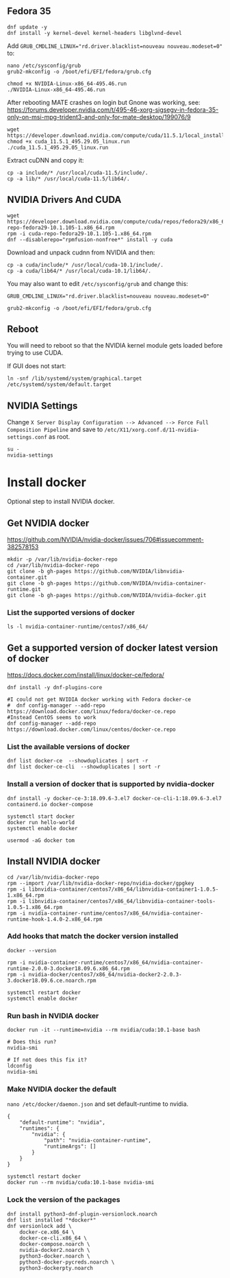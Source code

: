 ## Fedora 35
```
dnf update -y
dnf install -y kernel-devel kernel-headers libglvnd-devel

```

Add ```GRUB_CMDLINE_LINUX="rd.driver.blacklist=nouveau nouveau.modeset=0"``` to:
```
nano /etc/sysconfig/grub
grub2-mkconfig -o /boot/efi/EFI/fedora/grub.cfg

```

```
chmod +x NVIDIA-Linux-x86_64-495.46.run
./NVIDIA-Linux-x86_64-495.46.run

```

After rebooting MATE crashes on login but Gnone was working, see: https://forums.developer.nvidia.com/t/495-46-xorg-sigsegv-in-fedora-35-only-on-msi-mpg-trident3-and-only-for-mate-desktop/199076/9

```
wget https://developer.download.nvidia.com/compute/cuda/11.5.1/local_installers/cuda_11.5.1_495.29.05_linux.run
chmod +x cuda_11.5.1_495.29.05_linux.run
./cuda_11.5.1_495.29.05_linux.run

```

Extract cuDNN and copy it:
```
cp -a include/* /usr/local/cuda-11.5/include/.
cp -a lib/* /usr/local/cuda-11.5/lib64/.

```

## NVIDIA Drivers And CUDA

```
wget https://developer.download.nvidia.com/compute/cuda/repos/fedora29/x86_64/cuda-repo-fedora29-10.1.105-1.x86_64.rpm
rpm -i cuda-repo-fedora29-10.1.105-1.x86_64.rpm
dnf --disablerepo="rpmfusion-nonfree*" install -y cuda

```

Download and unpack cudnn from NVIDIA and then:
```
cp -a cuda/include/* /usr/local/cuda-10.1/include/.
cp -a cuda/lib64/* /usr/local/cuda-10.1/lib64/.

```

You may also want to edit ```/etc/sysconfig/grub``` and change this:
```
GRUB_CMDLINE_LINUX="rd.driver.blacklist=nouveau nouveau.modeset=0"

```
```
grub2-mkconfig -o /boot/efi/EFI/fedora/grub.cfg

```


## Reboot
You will need to reboot so that the NVIDIA kernel module gets loaded before trying to use CUDA.

If GUI does not start:
```
ln -snf /lib/systemd/system/graphical.target /etc/systemd/system/default.target

```

## NVIDIA Settings
Change ```X Server Display Configuration --> Advanced --> Force Full Composition Pipeline``` and save to ```/etc/X11/xorg.conf.d/11-nvidia-settings.conf``` as root.
```
su -
nvidia-settings

```

# Install docker
Optional step to install NVIDIA docker.

## Get NVIDIA docker 
https://github.com/NVIDIA/nvidia-docker/issues/706#issuecomment-382578153

```
mkdir -p /var/lib/nvidia-docker-repo 
cd /var/lib/nvidia-docker-repo
git clone -b gh-pages https://github.com/NVIDIA/libnvidia-container.git
git clone -b gh-pages https://github.com/NVIDIA/nvidia-container-runtime.git
git clone -b gh-pages https://github.com/NVIDIA/nvidia-docker.git

```

### List the supported versions of docker
```
ls -l nvidia-container-runtime/centos7/x86_64/

```

## Get a supported version of docker latest version of docker
https://docs.docker.com/install/linux/docker-ce/fedora/

```
dnf install -y dnf-plugins-core

#I could not get NVIDIA docker working with Fedora docker-ce
#  dnf config-manager --add-repo https://download.docker.com/linux/fedora/docker-ce.repo
#Instead CentOS seems to work
dnf config-manager --add-repo https://download.docker.com/linux/centos/docker-ce.repo

```

### List the available versions of docker
```
dnf list docker-ce  --showduplicates | sort -r
dnf list docker-ce-cli  --showduplicates | sort -r

```

### Install a version of docker that is supported by nvidia-docker
```
dnf install -y docker-ce-3:18.09.6-3.el7 docker-ce-cli-1:18.09.6-3.el7 containerd.io docker-compose

systemctl start docker
docker run hello-world
systemctl enable docker

usermod -aG docker tom

```

## Install NVIDIA docker
```
cd /var/lib/nvidia-docker-repo
rpm --import /var/lib/nvidia-docker-repo/nvidia-docker/gpgkey
rpm -i libnvidia-container/centos7/x86_64/libnvidia-container1-1.0.5-1.x86_64.rpm 
rpm -i libnvidia-container/centos7/x86_64/libnvidia-container-tools-1.0.5-1.x86_64.rpm 
rpm -i nvidia-container-runtime/centos7/x86_64/nvidia-container-runtime-hook-1.4.0-2.x86_64.rpm 

```

### Add hooks that match the docker version installed
```
docker --version

rpm -i nvidia-container-runtime/centos7/x86_64/nvidia-container-runtime-2.0.0-3.docker18.09.6.x86_64.rpm 
rpm -i nvidia-docker/centos7/x86_64/nvidia-docker2-2.0.3-3.docker18.09.6.ce.noarch.rpm 

systemctl restart docker
systemctl enable docker

```

### Run bash in NVIDIA docker
```
docker run -it --runtime=nvidia --rm nvidia/cuda:10.1-base bash

```

```
# Does this run?
nvidia-smi

# If not does this fix it?
ldconfig
nvidia-smi

```

### Make NVIDIA docker the default
```nano /etc/docker/daemon.json``` and set default-runtime to nvidia.
```
{
    "default-runtime": "nvidia",
    "runtimes": {
        "nvidia": {
            "path": "nvidia-container-runtime",
            "runtimeArgs": []
        }
    }
}

```

```
systemctl restart docker
docker run --rm nvidia/cuda:10.1-base nvidia-smi

```

### Lock the version of the packages
```
dnf install python3-dnf-plugin-versionlock.noarch
dnf list installed "*docker*"
dnf versionlock add \
    docker-ce.x86_64 \
    docker-ce-cli.x86_64 \
    docker-compose.noarch \
    nvidia-docker2.noarch \
    python3-docker.noarch \
    python3-docker-pycreds.noarch \
    python3-dockerpty.noarch

```
